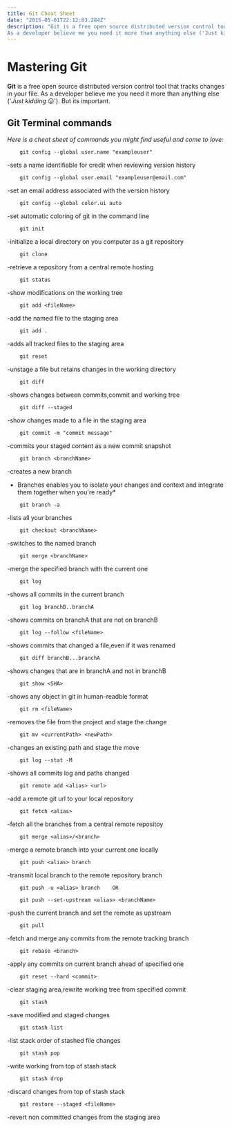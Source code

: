 ```yaml
---
title: Git Cheat Sheet
date: "2015-05-01T22:12:03.284Z"
description: "Git is a free open source distributed version control tool that tracks changes in your file. 
As a developer believe me you need it more than anything else ('Just kidding 😛'). But its important."
---
```

# Mastering Git

**Git** is a free open source distributed version control tool that tracks changes in your file. 
As a developer believe me you need it more than anything else ('*Just kidding* 😛'). But its important.

## Git Terminal commands

*Here is a cheat sheet of commands you might find useful and come to love:*

```git
    git config --global user.name "exampleuser"
```

-sets a name identifiable for credit when reviewing version history

```git
    git config --global user.email "exampleuser@email.com"
```

-set an email address associated with the version history

```git
    git config --global color.ui auto
```

-set automatic coloring of git in the command line

```git
    git init
```

-initialize a local directory on you computer as a git repository

```git
    git clone
```

-retrieve a repository from a central remote hosting

```git
    git status
```

-show modifications on the working tree

```git
    git add <fileName>
```

-add the named file to the staging area

```git
    git add .
```

-adds all tracked files to the staging area

```git
    git reset
```

-unstage a file but retains changes in the working directory

```git
    git diff
```

-shows changes between commits,commit and working tree

```git
    git diff --staged
```

-show changes made to a file in the staging area

```git
    git commit -m "commit message"
```

-commits your staged content as a new commit snapshot

```git
    git branch <branchName>
```

-creates a new branch

* Branches enables you to isolate your changes and context and integrate them together when you're ready*

```git
    git branch -a
```

-lists all your branches

```git
    git checkout <branchName>
```

-switches to the named branch

```git
    git merge <branchName>
```

-merge the specified branch with the current one

```git
    git log
```

-shows all commits in the current branch

```git
    git log branchB..branchA
```

-shows commits on branchA that are not on branchB

```git
    git log --follow <fileName>
```

-shows commits that changed a file,even if it was renamed

```git
    git diff branchB...branchA
```

-shows changes that are in branchA and not in branchB

```git
    git show <SHA>
```

-shows any object in git in human-readble format

```git
    git rm <fileName>
```

-removes the file from the project and stage the change

```git
    git mv <currentPath> <newPath>
```

-changes an existing path and stage the move

```git
    git log --stat -M
```

-shows all commits log and paths changed

```git
    git remote add <alias> <url>
```

-add a remote git url to your local repository

```git
    git fetch <alias>
```

-fetch all the branches from a central remote repositoy

```git
    git merge <alias>/<branch>
```

-merge a remote branch into your current one locally

```git
    git push <alias> branch
```

-transmit local branch to the remote repository branch

```git
    git push -u <alias> branch    OR
    
    git push --set-upstream <alias> <branchName>
```

-push the current branch and set the remote as upstream


```git
    git pull
```

-fetch and merge any commits from the remote tracking branch

```git
    git rebase <branch>
```

-apply any commits on current branch ahead of specified one

```git
    git reset --hard <commit>
```

-clear staging area,rewrite working tree from specified commit

```git
    git stash
```

-save modified and staged changes

```git
    git stash list
```

-list stack order of stashed file changes

```git
    git stash pop
```

-write working from top of stash stack

```git
    git stash drop
```

-discard changes from top of stash stack

```git
    git restore --staged <fileName>
```

-revert non committed changes from the staging area

